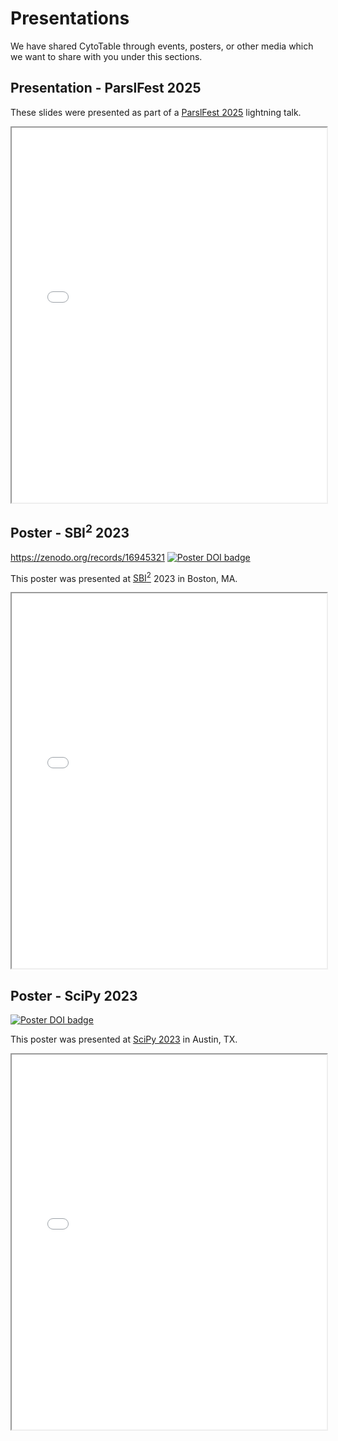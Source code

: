 # Presentations

We have shared CytoTable through events, posters, or other media which we want to share with you under this sections.

## Presentation - ParslFest 2025

These slides were presented as part of a [ParslFest 2025](https://parsl-project.org/parslfest.html) lightning talk.

<iframe src="presentations/ParslFest 2025 - CytoTable (lightning talk).pdf" width="100%" height="600px"></iframe>

## Poster - SBI<sup>2</sup> 2023

https://zenodo.org/records/16945321
[![Poster DOI badge](https://img.shields.io/badge/Poster_DOI-10.5281/zenodo.16945320-blue)](https://doi.org/10.5281/zenodo.16945320)

This poster was presented at [SBI<sup>2</sup>](https://sbi2.org/) 2023 in Boston, MA. 

<iframe src="presentations/cytotable_sbi2_2023.pdf" width="100%" height="600px"></iframe>

## Poster - SciPy 2023

[![Poster DOI badge](https://img.shields.io/badge/Poster_DOI-10.5281/zenodo.8137185-blue)](https://doi.org/10.5281/zenodo.8137185)

This poster was presented at [SciPy 2023](https://www.scipy2023.scipy.org/) in Austin, TX. 

<iframe src="presentations/cytotable_scipy_2023.pdf" width="100%" height="600px"></iframe>
